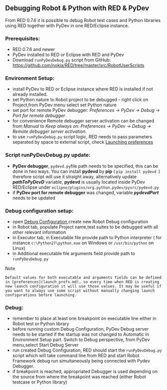 ## Debugging Robot &amp; Python with RED &amp; PyDev

From RED 0.7.6 it is possible to debug Robot test cases and Python libraries
using RED together with PyDev in one RED/Eclipse instance.

### Prerequisites:

  * RED 0.7.6 and newer 
  * PyDev installed to RED or Eclipse with RED and PyDev 
  * Download `runPyDevDebug.py` script from GitHub: <https://github.com/nokia/RED/tree/master/src/RobotUserScripts>

### Environment Setup:

  * install PyDev to RED or Eclipse instance where RED is installed if not already installed. 
  * set Python nature to Robot project to be debugged - right click on Project,from PyDev menu select set Python nature 
  * set port for remote PyDev debugger: _Preferences -> PyDev -> Debug -> Port for remote debugger_
  * for convenience Remote debugger server activation can be changed from _Manual_ to _Keep always on_: _Preferences -> PyDev -> Debug -> Remote debugger server activation_. 
  * to use `runPyDevDebug.py` script logic, RED needs to pass parameters separated by space to external script, check [Launching preferences](launch_prefs.md)

### Script runPyDevDebug.py update:

  * **PyDev debugger**, `pydevd.py`file path needs to be specified, this can be done in two ways. You can install **pydevd** by **pip** ( `pip install pydevd `) therefore script will use it straight away, alternatively update **_pathToPyDevD_** variable, **pydevd** is usually located inside PyDev RED/Eclipse under `eclipse/plugins/org.python.pydev/pysrc/pydevd.py`
  * if **PyDev port for remote debugger** was changed, variable **_pydevdPort_** needs to be updated 

### Debug configuration setup:

  * open [Debug Configuration](javascript:executeCommand\('org.eclipse.debug.ui.commands.OpenDebugConfigurations'\)),create new Robot Debug configuration
  * in Robot tab, populate Project name,test suites to be debugged with all other relevant information
  * in Executor tab, in Executable file provide path to Python interpreter ( for instance `c:\Python27\python.exe` on Windows or `/usr/bin/python` on Linux)
  * in Additional executable file arguments field provide path to `runPyDevDebug.py`

Note

    Default values for both executable and arguments fields can be defined in [preferences](launch_prefs.md), so every time when RED is creating new launch configuration it will use those values. It may be useful if you want to always use some script without manually changing launch configurations before launching. 

### Debug:

  * remember to place at least one breakpoint on executable line either in Robot test or Python library 
  * before running custom Debug Configuration, PyDev Debug server needs to be started if the startup was not changed to Automatic in Environment Setup part. Switch to Debug perspective, from PyDev menu,select Start Debug Server 
  * run created Debug Configuration, RED should start the `runPyDevDebug.py` script which will take command line from RED and start Robot Framework debug run simultaneously being connected with Pydev Debugger. 
  * if breakpoint is reached, appropriated Debugger is used depending on the source from where the breakpoint was reached (either Robot testcase or Python library) 


